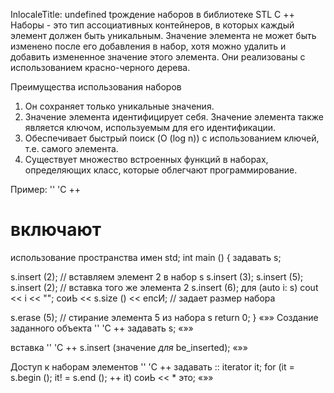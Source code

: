InlocaleTitle: undefined
tрождение наборов в библиотеке STL C ++ Наборы - это тип ассоциативных контейнеров, в которых каждый элемент должен быть уникальным. Значение элемента не может быть изменено после его добавления в набор, хотя можно удалить и добавить измененное значение этого элемента. Они реализованы с использованием красно-черного дерева.

Преимущества использования наборов

1.  Он сохраняет только уникальные значения.
2.  Значение элемента идентифицирует себя. Значение элемента также является ключом, используемым для его идентификации.
3.  Обеспечивает быстрый поиск (O (log n)) с использованием ключей, т.е. самого элемента.
4.  Существует множество встроенных функций в наборах, определяющих класс, которые облегчают программирование.

Пример: '' 'C ++

# включают

использование пространства имен std; int main () { задавать s;

s.insert (2); // вставляем элемент 2 в набор s s.insert (3); s.insert (5); s.insert (2); // вставка того же элемента 2 s.insert (6); для (auto i: s) cout << i << ""; соиЬ << s.size () << епсИ; // задает размер набора

s.erase (5); // стирание элемента 5 из набора s return 0; } «»» Создание заданного объекта '' 'C ++ задавать s; «»»

вставка '' 'C ++ s.insert (значение _для_ be\_inserted); «»»

Доступ к наборам элементов '' 'C ++ задавать :: iterator it; for (it = s.begin (); it! = s.end (); ++ it) соиЬ << \* это; «»»